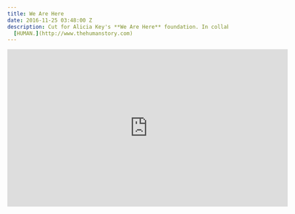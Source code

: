 ```yaml
---
title: We Are Here
date: 2016-11-25 03:48:00 Z
description: Cut for Alicia Key's **We Are Here** foundation. In collaboration with
  [HUMAN.](http://www.thehumanstory.com)
---
```


<iframe src="https://player.vimeo.com/video/179054589" width="640" height="360" frameborder="0" webkitallowfullscreen mozallowfullscreen allowfullscreen></iframe>

